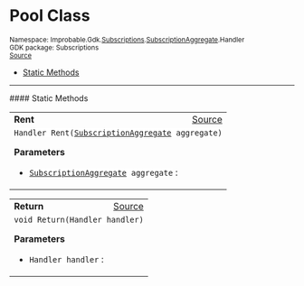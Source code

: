 
# Pool Class
<sup>
Namespace: Improbable.Gdk.<a href="{{urlRoot}}/api/subscriptions-index">Subscriptions</a>.<a href="{{urlRoot}}/api/subscriptions/subscription-aggregate">SubscriptionAggregate</a>.Handler<br/>
GDK package: Subscriptions<br/>
<a href="https://www.github.com/spatialos/gdk-for-unity/blob/decea028/workers/unity/Packages/io.improbable.gdk.core/Subscriptions/SubscriptionAggregate.cs/#L124">Source</a>
<style>
a code {
                    padding: 0em 0.25em!important;
}
code {
                    background-color: #ffffff!important;
}
</style>
</sup>
<nav id="pageToc" class="page-toc"><ul><li><a href="#static-methods">Static Methods</a>
</ul></nav>











</p>
<hr style="width:100%; border-top-color:#d8d8d8" />
#### Static Methods


</p>




<table width="100%">
    <tr>
        <td style="border-right:none"><a id="rent-subscriptionaggregate"></a><b>Rent</b></td>
        <td style="border-left:none; text-align:right"><a href="https://www.github.com/spatialos/gdk-for-unity/blob/decea028/workers/unity/Packages/io.improbable.gdk.core/Subscriptions/SubscriptionAggregate.cs/#L128">Source</a></td>
    </tr>
    <tr>
        <td colspan="2">
<code>Handler Rent(<a href="{{urlRoot}}/api/subscriptions/subscription-aggregate">SubscriptionAggregate</a> aggregate)</code></p>



</p>

<b>Parameters</b>

<ul>
<li><code><a href="{{urlRoot}}/api/subscriptions/subscription-aggregate">SubscriptionAggregate</a> aggregate</code> : </li>
</ul>





</td>
    </tr>
</table>


<table width="100%">
    <tr>
        <td style="border-right:none"><a id="return-handler"></a><b>Return</b></td>
        <td style="border-left:none; text-align:right"><a href="https://www.github.com/spatialos/gdk-for-unity/blob/decea028/workers/unity/Packages/io.improbable.gdk.core/Subscriptions/SubscriptionAggregate.cs/#L139">Source</a></td>
    </tr>
    <tr>
        <td colspan="2">
<code>void Return(Handler handler)</code></p>



</p>

<b>Parameters</b>

<ul>
<li><code>Handler handler</code> : </li>
</ul>





</td>
    </tr>
</table>







